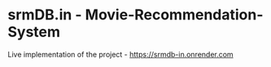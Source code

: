 # srmDB.in - Movie-Recommendation-System
Live implementation of the project - https://srmdb-in.onrender.com
